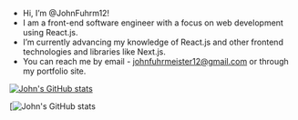 - Hi, I’m @JohnFuhrm12!
- I am a front-end software engineer with a focus on web development using React.js.
- I’m currently advancing my knowledge of React.js and other frontend technologies and libraries like Next.js.
- You can reach me by email - johnfuhrmeister12@gmail.com or through my portfolio site.

[![John's GitHub stats](https://github-readme-stats.vercel.app/api?username=JohnFuhrm12)](github-readme-stats-eight-weld-81.vercel.app)

[![John's GitHub stats](github-readme-stats-eight-weld-81.vercel.app)
